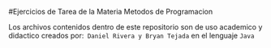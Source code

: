 #Ejercicios de Tarea de la Materia Metodos de Programacion

Los archivos contenidos dentro de este repositorio son de uso academico y didactico creados por:`` Daniel Rivera y Bryan Tejada`` en el lenguaje `Java`

